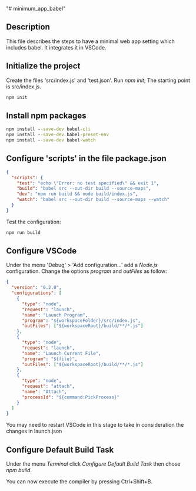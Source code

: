 "# minimum_app_babel"

## Description

This file describes the steps to have a minimal web app setting which includes babel.
It integrates it in VSCode.

## Initialize the project

Create the files 'src/index.js' and 'test.json'.
Run _npm init_; The starting point is src/index.js.

```cmd
npm init
```

## Install npm packages

```cmd
npm install --save-dev babel-cli
npm install --save-dev babel-preset-env
npm install --save-dev babel-watch
```

## Configure 'scripts' in the file package.json

```json
{
  "scripts": {
    "test": "echo \"Error: no test specified\" && exit 1",
    "build": "babel src --out-dir build --source-maps",
    "dev": "npm run build && node build/index.js",
    "watch": "babel src --out-dir build --source-maps --watch"
  }
}
```

Test the configuration:

```cmd
npm run build
```

## Configure VSCode

Under the menu 'Debug' > 'Add configuration...' add a _Node.js_ configuration.
Change the options _program_ and _outFiles_ as follow:

```json
{
  "version": "0.2.0",
  "configurations": [
    {
      "type": "node",
      "request": "launch",
      "name": "Launch Program",
      "program": "${workspaceFolder}/src/index.js",
      "outFiles": ["${workspaceRoot}/build/**/*.js"]
    },
    {
      "type": "node",
      "request": "launch",
      "name": "Launch Current File",
      "program": "${file}",
      "outFiles": ["${workspaceRoot}/build/**/*.js"]
    },
    {
      "type": "node",
      "request": "attach",
      "name": "Attach",
      "processId": "${command:PickProcess}"
    }
  ]
}
```

You may need to restart VSCode in this stage to take in consideration the changes in launch.json

## Configure Default Build Task

Under the menu _Terminal_ click _Configure Default Build Task_ then chose _npm build_.

You can now execute the compiler by pressing Ctrl+Shift+B.
